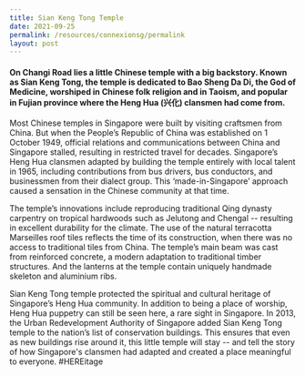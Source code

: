 ```yaml
---
title: Sian Keng Tong Temple
date: 2021-09-25
permalink: /resources/connexionsg/permalink
layout: post
---
```

#### On Changi Road lies a little Chinese temple with a big backstory. Known as Sian Keng Tong, the temple is dedicated to Bao Sheng Da Di, the God of Medicine, worshiped in Chinese folk religion and in Taoism, and popular in Fujian province where the Heng Hua (兴化) clansmen had come from.



Most Chinese temples in Singapore were built by visiting craftsmen from China. But when the People’s Republic of China was established on 1 October 1949, official relations and communications between China and Singapore stalled, resulting in restricted travel for decades. Singapore’s Heng Hua clansmen adapted by building the temple entirely with local talent in 1965, including contributions from bus drivers, bus conductors, and businessmen from their dialect group. This ‘made-in-Singapore’ approach caused a sensation in the Chinese community at that time.

The temple’s innovations include reproducing traditional Qing dynasty carpentry on tropical hardwoods such as Jelutong and Chengal -- resulting in excellent durability for the climate. The use of the natural terracotta Marseilles roof tiles reflects the time of its construction, when there was no access to traditional tiles from China. The temple’s main beam was cast from reinforced concrete, a modern adaptation to traditional timber structures. And the lanterns at the temple contain uniquely handmade skeleton and aluminium ribs.

Sian Keng Tong temple protected the spiritual and cultural heritage of Singapore’s Heng Hua community. In addition to being a place of worship, Heng Hua puppetry can still be seen here, a rare sight in Singapore. In 2013, the Urban Redevelopment Authority of Singapore added Sian Keng Tong temple to the nation’s list of conservation buildings. This ensures that even as new buildings rise around it, this little temple will stay -- and tell the story of how Singapore's clansmen had adapted and created a place meaningful to everyone. #HEREitage